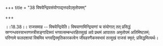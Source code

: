 +++
title = "38 विषयेन्द्रियसंयोगाद्यत्तदग्रेऽमृतोपमम्"

+++
  
  
।।18.38।। राजसमाह -- विषयेन्द्रियेति। विषयाणामिन्द्रियाणां च संयोगात् तत्
प्रसिद्धं स्रग्गन्धवस्त्राभरणस्त्रीसङ्गादिरूपं भगवत्सम्बन्धरहितसुखं
अग्रे प्रथमं आपाततः अमृतोपमं अतिमिष्टतमं; परिणामे फलदशायां विषमिव
भगवद्विस्मृतिकारकत्वेन जीवहरणैकस्वभावं तत्सुखं राजसं स्मृतं;
प्रसिद्धमित्यर्थः।  
  
